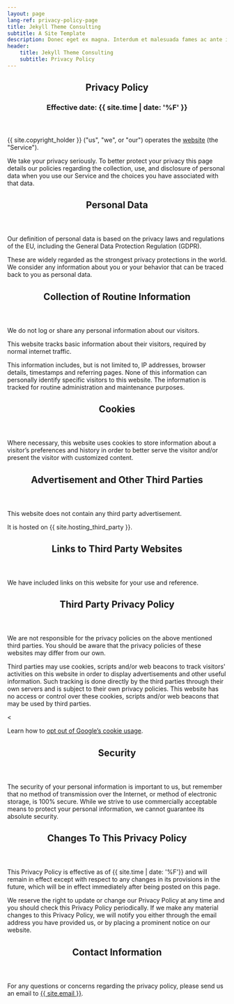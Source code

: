 ```yaml
---
layout: page
lang-ref: privacy-policy-page
title: Jekyll Theme Consulting
subtitle: A Site Template
description: Donec eget ex magna. Interdum et malesuada fames ac ante ipsum primis in faucibus. Pellentesque venenatis dolor imperdiet dolor mattis sagittis.
header:
    title: Jekyll Theme Consulting
    subtitle: Privacy Policy
---
```

<section>
    <header class="main">
        <h1>Privacy Policy</h1>
        <h3>Effective date: {{ site.time | date: '%F' }}</h3>
    </header>
    <p>{{ site.copyright_holder }} ("us", "we", or "our") operates the <a href="{{ site.url }}">website</a> (the "Service").</p>
    <p>We take your privacy seriously. To better protect your privacy this page details our policies regarding the collection, use, and disclosure of personal data when you use our Service and the choices you have associated with that data.</p>
</section>

<section class="inverted" >
    <header class="major">
        <h2>Personal Data</h2>
    </header>
    <p>Our definition of personal data is based on the privacy laws and regulations of the EU, including the General Data Protection Regulation (GDPR).</p>
    <p>These are widely regarded as the strongest privacy protections in the world. We consider any information about you or your behavior that can be traced back to you as personal data.</p>
</section>

<section>
    <header class="major">
        <h2>Collection of Routine Information</h2>
    </header>
    <p>We do not log or share any personal information about our visitors.</p>
    <p>This website tracks basic information about their visitors, required by normal internet traffic.</p>
    <p>This information includes, but is not limited to, IP addresses, browser details, timestamps and referring pages. None of this information can personally identify specific visitors to this website. The information is tracked for routine administration and maintenance purposes.</p>
</section>

<section class="inverted" >
    <header class="major">
        <h2>Cookies</h2>
    </header>
    <p>Where necessary, this website uses cookies to store information about a visitor’s preferences and history in order to better serve the visitor and/or present the visitor with customized content.</p>
</section>

<section>
    <header class="major">
        <h2>Advertisement and Other Third Parties</h2>
    </header>
    <p>This website does not contain any third party advertisement.</p>
    <p>It is hosted on {{ site.hosting_third_party }}.</p>
</section>

<section class="inverted" >
    <header class="major">
        <h2>Links to Third Party Websites</h2>
    </header>
    <p>We have included links on this website for your use and reference.</p>
</section>

<section>
    <header class="major">
        <h2>Third Party Privacy Policy</h2>
    </header>
    <p>We are not responsible for the privacy policies on the above mentioned third parties. You should be aware that the privacy policies of these websites may differ from our own.</p>
    <p>Third parties may use cookies, scripts and/or web beacons to track visitors' activities on this website in order to display advertisements and other useful information. Such tracking is done directly by the third parties through their own servers and is subject to their own privacy policies. This website has no access or control over these cookies, scripts and/or web beacons that may be used by third parties.</p>
    <
    <p>Learn how to <a href="http://www.google.com/privacy_ads.html">opt out of Google’s cookie usage</a>.</p>
</section>

<section class="inverted" >
    <header class="major">
        <h2>Security</h2>
    </header>
    <p>The security of your personal information is important to us, but remember that no method of transmission over the Internet, or method of electronic storage, is 100% secure. While we strive to use commercially acceptable means to protect your personal information, we cannot guarantee its absolute security.</p>
</section>

<section>
    <header class="major">
        <h2>Changes To This Privacy Policy</h2>
    </header>
    <p>This Privacy Policy is effective as of {{ site.time | date: '%F'}} and will remain in effect except with respect to any changes in its provisions in the future, which will be in effect immediately after being posted on this page.</p>
    <p>We reserve the right to update or change our Privacy Policy at any time and you should check this Privacy Policy periodically. If we make any material changes to this Privacy Policy, we will notify you either through the email address you have provided us, or by placing a prominent notice on our website.</p>
</section>

<section class="inverted" >
    <header class="major">
        <h2>Contact Information</h2>
    </header>
    <p>For any questions or concerns regarding the privacy policy, please send us an email to <a href="mailto:{{ site.email }}">{{ site.email }}</a>.</p>
</section>

